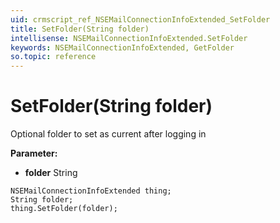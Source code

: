 ```yaml
---
uid: crmscript_ref_NSEMailConnectionInfoExtended_SetFolder
title: SetFolder(String folder)
intellisense: NSEMailConnectionInfoExtended.SetFolder
keywords: NSEMailConnectionInfoExtended, GetFolder
so.topic: reference
---
```


# SetFolder(String folder)

Optional folder to set as current after logging in

**Parameter:** 
* **folder** String

```crmscript
NSEMailConnectionInfoExtended thing;
String folder;
thing.SetFolder(folder);
```

